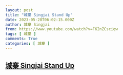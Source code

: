 ```yaml
---
layout: post
title: "城寨 Singjai Stand Up"
date: 2023-05-28T06:02:15.000Z
author: 城寨 Singjai
from: https://www.youtube.com/watch?v=F6InZCsciqw
tags: [ 城寨 ]
comments: True
categories: [ 城寨 ]
---
```

<!--1685253735000-->
[城寨 Singjai Stand Up](https://www.youtube.com/watch?v=F6InZCsciqw)
------

<div>

</div>
